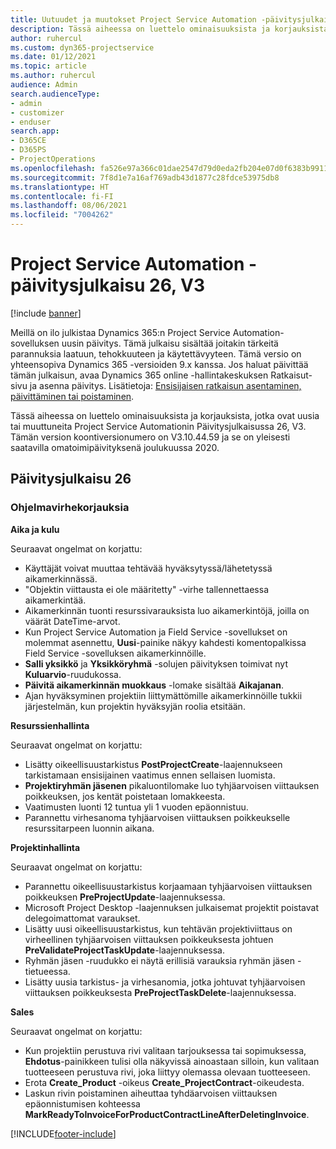 ```yaml
---
title: Uutuudet ja muutokset Project Service Automation -päivitysjulkaisussa 26, V3
description: Tässä aiheessa on luettelo ominaisuuksista ja korjauksista, jotka ovat käytettävissä Project Service Automation -päivitysjulkaisussa 26, V3.
author: ruhercul
ms.custom: dyn365-projectservice
ms.date: 01/12/2021
ms.topic: article
ms.author: ruhercul
audience: Admin
search.audienceType:
- admin
- customizer
- enduser
search.app:
- D365CE
- D365PS
- ProjectOperations
ms.openlocfilehash: fa526e97a366c01dae2547d79d0eda2fb204e07d0f6383b991165b9eecd836e9
ms.sourcegitcommit: 7f8d1e7a16af769adb43d1877c28fdce53975db8
ms.translationtype: HT
ms.contentlocale: fi-FI
ms.lasthandoff: 08/06/2021
ms.locfileid: "7004262"
---
```

# <a name="project-service-automation-update-release-26-v3"></a>Project Service Automation -päivitysjulkaisu 26, V3

[!include [banner](../includes/psa-now-project-operations.md)]

Meillä on ilo julkistaa Dynamics 365:n Project Service Automation-sovelluksen uusin päivitys. Tämä julkaisu sisältää joitakin tärkeitä parannuksia laatuun, tehokkuuteen ja käytettävyyteen. Tämä versio on yhteensopiva Dynamics 365 -versioiden 9.x kanssa. Jos haluat päivittää tämän julkaisun, avaa Dynamics 365 online -hallintakeskuksen Ratkaisut-sivu ja asenna päivitys. Lisätietoja: [Ensisijaisen ratkaisun asentaminen, päivittäminen tai poistaminen](/power-platform/admin/install-remove-preferred-solution).

Tässä aiheessa on luettelo ominaisuuksista ja korjauksista, jotka ovat uusia tai muuttuneita Project Service Automationin Päivitysjulkaisussa 26, V3. Tämän version koontiversionumero on V3.10.44.59 ja se on yleisesti saatavilla omatoimipäivityksenä joulukuussa 2020.

## <a name="update-release-26"></a>Päivitysjulkaisu 26

### <a name="bug-fixes"></a>Ohjelmavirhekorjauksia

**Aika ja kulu**

Seuraavat ongelmat on korjattu:

- Käyttäjät voivat muuttaa tehtävää hyväksytyssä/lähetetyssä aikamerkinnässä.
- "Objektin viittausta ei ole määritetty" -virhe tallennettaessa aikamerkintää.
- Aikamerkinnän tuonti resurssivarauksista luo aikamerkintöjä, joilla on väärät DateTime-arvot.
- Kun Project Service Automation ja Field Service -sovellukset on molemmat asennettu, **Uusi**-painike näkyy kahdesti komentopalkissa Field Service -sovelluksen aikamerkinnöille.
- **Salli yksikkö** ja **Yksikköryhmä** -solujen päivityksen toimivat nyt **Kuluarvio**-ruudukossa.
- **Päivitä aikamerkinnän muokkaus** -lomake sisältää **Aikajanan**.
- Ajan hyväksyminen projektiin liittymättömille aikamerkinnöille tukkii järjestelmän, kun projektin hyväksyjän roolia etsitään.

**Resurssienhallinta**

Seuraavat ongelmat on korjattu:

- Lisätty oikeellisuustarkistus **PostProjectCreate**-laajennukseen tarkistamaan ensisijainen vaatimus ennen sellaisen luomista.
- **Projektiryhmän jäsenen** pikaluontilomake luo tyhjäarvoisen viittauksen poikkeuksen, jos kentät poistetaan lomakkeesta.
- Vaatimusten luonti 12 tuntua yli 1 vuoden epäonnistuu.
- Parannettu virhesanoma tyhjäarvoisen viittauksen poikkeukselle resurssitarpeen luonnin aikana.

**Projektinhallinta**

Seuraavat ongelmat on korjattu:

- Parannettu oikeellisuustarkistus korjaamaan tyhjäarvoisen viittauksen poikkeuksen **PreProjectUpdate**-laajennuksessa.
- Microsoft Project Desktop -laajennuksen julkaisemat projektit poistavat delegoimattomat varaukset.
- Lisätty uusi oikeellisuustarkistus, kun tehtävän projektiviittaus on virheellinen tyhjäarvoisen viittauksen poikkeuksesta johtuen **PreValidateProjectTaskUpdate**-laajennuksessa.
- Ryhmän jäsen -ruudukko ei näytä erillisiä varauksia ryhmän jäsen -tietueessa.
- Lisätty uusia tarkistus- ja virhesanomia, jotka johtuvat tyhjäarvoisen viittauksen poikkeuksesta **PreProjectTaskDelete**-laajennuksessa.

**Sales**

Seuraavat ongelmat on korjattu:

- Kun projektiin perustuva rivi valitaan tarjouksessa tai sopimuksessa, **Ehdotus**-painikkeen tulisi olla näkyvissä ainoastaan silloin, kun valitaan tuotteeseen perustuva rivi, joka liittyy olemassa olevaan tuotteeseen.
- Erota **Create_Product** -oikeus **Create_ProjectContract**-oikeudesta.
- Laskun rivin poistaminen aiheuttaa tyhdäarvoisen viittauksen epäonnistumisen kohteessa **MarkReadyToInvoiceForProductContractLineAfterDeletingInvoice**.


[!INCLUDE[footer-include](../includes/footer-banner.md)]